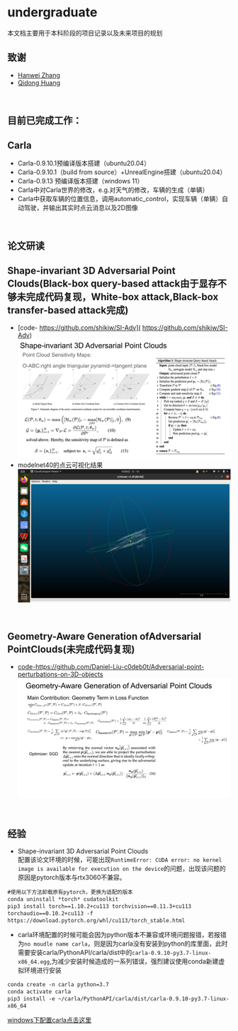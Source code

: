 # undergraduate
本文档主要用于本科阶段的项目记录以及未来项目的规划
<br>

## 致谢

 - [Hanwei Zhang](https://github.com/hanwei0912)
 - [Qidong Huang](https://github.com/shikiw)
<br>

## 目前已完成工作：
## Carla
* Carla-0.9.10.1预编译版本搭建（ubuntu20.04）
* Carla-0.9.10.1（build from source）+UnrealEngine搭建（ubuntu20.04）
* Carla-0.9.13 预编译版本搭建（windows 11）
* Carla中对Carla世界的修改，e.g.对天气的修改，车辆的生成（单辆）
* Carla中获取车辆的位置信息，调用automatic_control，实现车辆（单辆）自动驾驶，并输出其实时点云消息以及2D图像
<br>

## 论文研读
## Shape-invariant 3D Adversarial Point Clouds(Black-box query-based attack由于显存不够未完成代码复现，White-box attack,Black-box transfer-based attack完成)
* [code- https://github.com/shikiw/SI-Adv]( https://github.com/shikiw/SI-Adv)  
![figure1](https://github.com/memory009/undergraduate/blob/main/figure/Shape-invariant%203D%20Adversarial%20Point%20Clouds.png)
* modelnet40的点云可视化结果
![figure2](https://github.com/memory009/undergraduate/blob/main/figure/modelnet40%20airplane%E5%8F%AF%E8%A7%86%E5%8C%96.png)
<br>

## Geometry-Aware Generation ofAdversarial PointClouds(未完成代码复现)
* [code-https://github.com/Daniel-Liu-c0deb0t/Adversarial-point-perturbations-on-3D-objects ](https://github.com/Daniel-Liu-c0deb0t/Adversarial-point-perturbations-on-3D-objects)
![figure3](https://github.com/memory009/undergraduate/blob/main/figure/Geometry-Aware%20Generation%20ofAdversarial%20PointClouds.png)
<br>

## 经验
* Shape-invariant 3D Adversarial Point Clouds  
配置该论文环境的时候，可能出现```RuntimeError: CUDA error: no kernel image is available for execution on the device```的问题，出现该问题的原因是pytorch版本与rtx3060不兼容。
```
#使用以下方法卸载原有pytorch，更换为适配的版本
conda uninstall *torch* cudatoolkit
pip3 install torch==1.10.2+cu113 torchvision==0.11.3+cu113 torchaudio==0.10.2+cu113 -f https://download.pytorch.org/whl/cu113/torch_stable.html
```

* carla环境配置的时候可能会因为python版本不兼容或环境问题报错，若报错为```no moudle name carla```，则是因为carla没有安装到python的库里面，此时需要安装carla/PythonAPI/carla/dist中的```carla-0.9.10-py3.7-linux-x86_64.egg```,为减少安装时候造成的一系列错误，强烈建议使用conda新建虚拟环境进行安装
```
conda create -n carla python=3.7
conda activate carla 
pip3 install -e ~/carla/PythonAPI/carla/dist/carla-0.9.10-py3.7-linux-x86_64
```
[windows下配置carla点击这里](https://github.com/memory009/CARLA-installation-windows-#readme)







